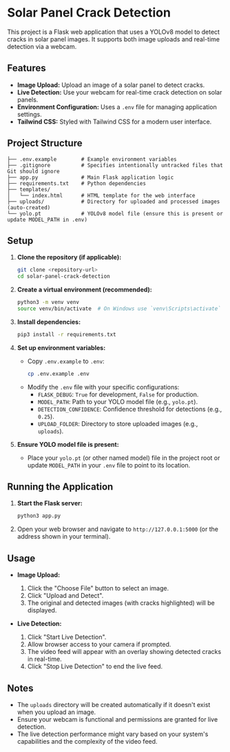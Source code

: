 # Solar Panel Crack Detection

This project is a Flask web application that uses a YOLOv8 model to detect cracks in solar panel images. It supports both image uploads and real-time detection via a webcam.

## Features

-   **Image Upload:** Upload an image of a solar panel to detect cracks.
-   **Live Detection:** Use your webcam for real-time crack detection on solar panels.
-   **Environment Configuration:** Uses a `.env` file for managing application settings.
-   **Tailwind CSS:** Styled with Tailwind CSS for a modern user interface.

## Project Structure

```
├── .env.example        # Example environment variables
├── .gitignore          # Specifies intentionally untracked files that Git should ignore
├── app.py              # Main Flask application logic
├── requirements.txt    # Python dependencies
├── templates/
│   └── index.html      # HTML template for the web interface
├── uploads/            # Directory for uploaded and processed images (auto-created)
└── yolo.pt             # YOLOv8 model file (ensure this is present or update MODEL_PATH in .env)
```

## Setup

1.  **Clone the repository (if applicable):**
    ```bash
    git clone <repository-url>
    cd solar-panel-crack-detection
    ```

2.  **Create a virtual environment (recommended):**
    ```bash
    python3 -m venv venv
    source venv/bin/activate  # On Windows use `venv\Scripts\activate`
    ```

3.  **Install dependencies:**
    ```bash
    pip3 install -r requirements.txt
    ```

4.  **Set up environment variables:**
    *   Copy `.env.example` to `.env`:
        ```bash
        cp .env.example .env
        ```
    *   Modify the `.env` file with your specific configurations:
        *   `FLASK_DEBUG`: `True` for development, `False` for production.
        *   `MODEL_PATH`: Path to your YOLO model file (e.g., `yolo.pt`).
        *   `DETECTION_CONFIDENCE`: Confidence threshold for detections (e.g., `0.25`).
        *   `UPLOAD_FOLDER`: Directory to store uploaded images (e.g., `uploads`).

5.  **Ensure YOLO model file is present:**
    *   Place your `yolo.pt` (or other named model) file in the project root or update `MODEL_PATH` in your `.env` file to point to its location.

## Running the Application

1.  **Start the Flask server:**
    ```bash
    python3 app.py
    ```

2.  Open your web browser and navigate to `http://127.0.0.1:5000` (or the address shown in your terminal).

## Usage

*   **Image Upload:**
    1.  Click the "Choose File" button to select an image.
    2.  Click "Upload and Detect".
    3.  The original and detected images (with cracks highlighted) will be displayed.

*   **Live Detection:**
    1.  Click "Start Live Detection".
    2.  Allow browser access to your camera if prompted.
    3.  The video feed will appear with an overlay showing detected cracks in real-time.
    4.  Click "Stop Live Detection" to end the live feed.

## Notes

*   The `uploads` directory will be created automatically if it doesn't exist when you upload an image.
*   Ensure your webcam is functional and permissions are granted for live detection.
*   The live detection performance might vary based on your system's capabilities and the complexity of the video feed.